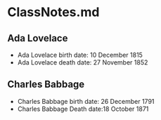 # ClassNotes.md
## Ada Lovelace

* Ada Lovelace birth date: 10 December 1815
* Ada Lovelace death date: 27 November 1852

## Charles Babbage

* Charles Babbage birth date: 26 December 1791
* Charles Babbage Death date:18 October 1871

